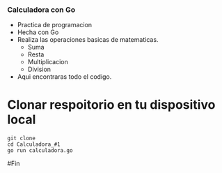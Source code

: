 ### Calculadora con Go

- Practica de programacion
- Hecha con Go
- Realiza las operaciones basicas de matematicas.
	- Suma
	- Resta
	- Multiplicacion
	- Division
- Aqui encontraras todo el codigo. 


# Clonar respoitorio en tu dispositivo local 
	git clone
	cd Calculadora_#1
	go run calculadora.go

#Fin